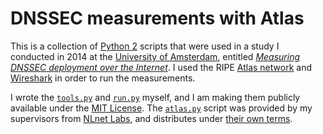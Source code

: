 # DNSSEC measurements with Atlas

This is a collection of [Python 2](https://www.python.org) scripts that were used in a study I conducted in 2014 at the [University of Amsterdam](http://www.uva.nl), entitled [_Measuring DNSSEC deployment over the Internet_](http://homepages.staff.os3.nl/~delaat/rp/2013-2014/p14/report.pdf). I used the RIPE [Atlas network](https://atlas.ripe.net) and [Wireshark](http://www.wireshark.org) in order to run the measurements.

I wrote the [`tools.py`](https://github.com/ncanceill/atlas-dnssec/blob/master/tools.py) and [`run.py`](https://github.com/ncanceill/atlas-dnssec/blob/master/run.py) myself, and I am making them publicly available under the [MIT License](https://github.com/ncanceill/atlas-dnssec/blob/master/LICENSE). The [`atlas.py`](https://github.com/ncanceill/atlas-dnssec/blob/master/atlas.py) script was provided by my supervisors from [NLnet Labs](http://nlnetlabs.nl), and distributes under [their own terms](https://github.com/ncanceill/atlas-dnssec/blob/master/atlas.py#L3-L32).
